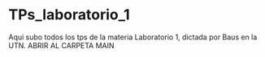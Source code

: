 # TPs_laboratorio_1
Aqui subo todos los tps de la materia Laboratorio 1, dictada por Baus en la UTN. ABRIR AL CARPETA MAIN
